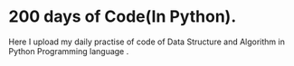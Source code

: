 # 200 days of Code(In Python).
Here I upload my daily practise of code of Data Structure and Algorithm in Python Programming language .

